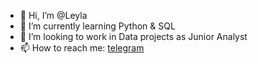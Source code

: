 - 👋 Hi, I’m @Leyla
- 🌱 I’m currently learning Python & SQL 
- 👀 I’m looking to work in Data projects as Junior Analyst
- 📫 How to reach me: [telegram](https://t.me/leyla_ni)
